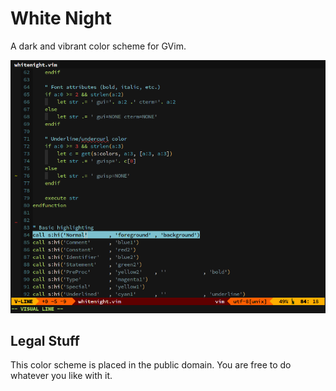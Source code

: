 # White Night

A dark and vibrant color scheme for GVim.

![Screenshot](/screenshot.png)

## Legal Stuff

This color scheme is placed in the public domain. You are free to do whatever
you like with it.
